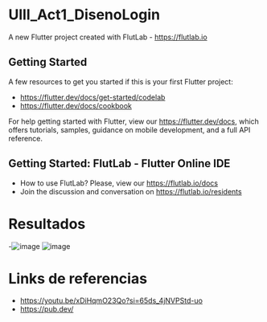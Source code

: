 # Ulll_Act1_DisenoLogin

A new Flutter project created with FlutLab - https://flutlab.io

## Getting Started

A few resources to get you started if this is your first Flutter project:

- https://flutter.dev/docs/get-started/codelab
- https://flutter.dev/docs/cookbook

For help getting started with Flutter, view our
https://flutter.dev/docs, which offers tutorials,
samples, guidance on mobile development, and a full API reference.

## Getting Started: FlutLab - Flutter Online IDE

- How to use FlutLab? Please, view our https://flutlab.io/docs
- Join the discussion and conversation on https://flutlab.io/residents
# Resultados
-![image](![image](https://github.com/jctorres10/ulll-act1/assets/143548160/887d2821-1e38-432b-b45c-fe9fa659376f)
)
![image](https://github.com/jctorres10/ulll-act1/assets/143548160/57493042-bfa4-4f16-bba8-2c57485cb14d)

 # Links de referencias
 - https://youtu.be/xDiHqmO23Qo?si=65ds_4jNVPStd-uo
 - https://pub.dev/

